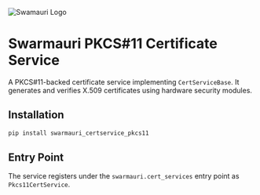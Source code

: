 ![Swamauri Logo](https://res.cloudinary.com/dbjmpekvl/image/upload/v1730099724/Swarmauri-logo-lockup-2048x757_hww01w.png)

# Swarmauri PKCS#11 Certificate Service

A PKCS#11-backed certificate service implementing `CertServiceBase`.
It generates and verifies X.509 certificates using hardware security modules.

## Installation

```bash
pip install swarmauri_certservice_pkcs11
```

## Entry Point

The service registers under the `swarmauri.cert_services` entry point as `Pkcs11CertService`.
